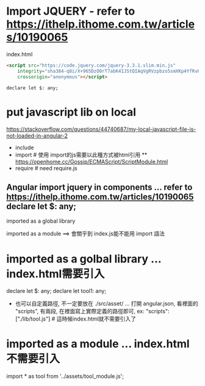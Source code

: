 # Import JQUERY - refer to https://ithelp.ithome.com.tw/articles/10190065
index.html
````html
<script src="https://code.jquery.com/jquery-3.3.1.slim.min.js"
    integrity="sha384-q8i/X+965DzO0rT7abK41JStQIAqVgRVzpbzo5smXKp4YfRvH+8abtTE1Pi6jizo"
    crossorigin="anonymous"></script>
````
````
declare let $: any;    
````

# put javascript lib on local
https://stackoverflow.com/questions/44740687/my-local-javascript-file-is-not-loaded-in-angular-2

* include  
* import   # 使用 import的js需要以此種方式被html引用 <script type="module" src="./index.js"></script>
** https://openhome.cc/Gossip/ECMAScript/ScriptModule.html
* require  # need require.js

Angular import jquery in components ... refer to https://ithelp.ithome.com.tw/articles/10190065
declare let $: any;
--
imported as a global library
<script src="./index.js"></script>

imported as a module  ==> 會關乎到 index.js能不能用 import 語法
<script type="module" src="./index.js"></script>

# imported as a golbal library ... index.html需要引入 <script src="./assets/tool.js"></script>
declare let $: any;
declare let tool1: any;    
* 也可以自定義路徑, 不一定要放在 ./src/asset/  ... 打開 angular.json, 看裡面的 "scripts", 有兩段, 在裡面寫上實際定義的路徑即可,
ex:
"scripts": ["./lib/tool.js"]  # 這時候index.html就不需要引入了

# imported as a module ... index.html不需要引入
import * as tool from '../assets/tool_module.js';